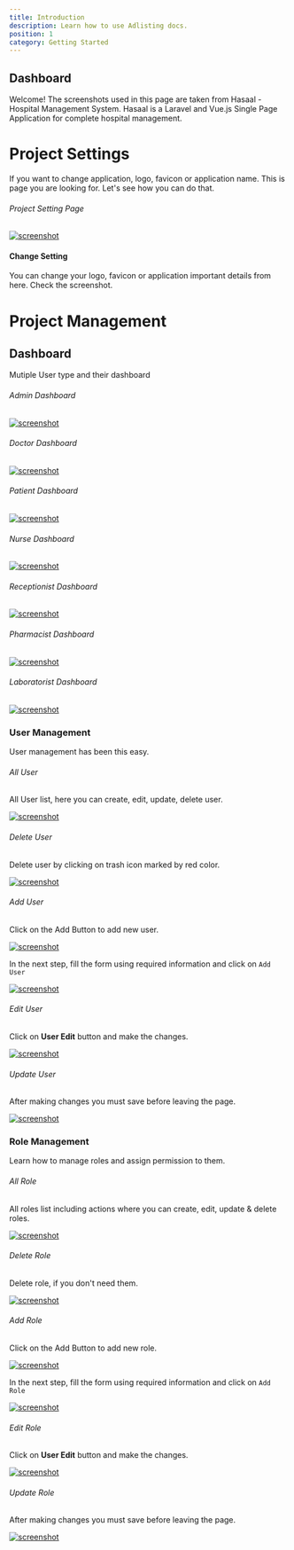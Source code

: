 ```yaml
---
title: Introduction
description: Learn how to use Adlisting docs.
position: 1
category: Getting Started
---
```


## Dashboard

Welcome! The screenshots used in this page are taken from Hasaal - Hospital Management System. Hasaal is a Laravel and Vue.js Single Page Application for complete hospital management.

# Project Settings

If you want to change application, logo, favicon or application name. This is page you are looking for. Let's see how you can do that.

###### Project Setting Page

[![screenshot](assets/images/screenshot/setting.png)](assets/images/screenshot/setting.png)[](assets/images/screenshot/setting.png)

#### Change Setting

You can change your logo, favicon or application important details from here. Check the screenshot.

# Project Management

## Dashboard

Mutiple User type and their dashboard

###### Admin Dashboard

[![screenshot](assets/images/screenshot/dashboard/admindashboard.png)](assets/images/screenshot/dashboard/admindashboard.png)[](assets/images/screenshot/dashboard/admindashboard.png)

###### Doctor Dashboard

[![screenshot](assets/images/screenshot/dashboard/doctordashboard.png)](assets/images/screenshot/dashboard/doctordashboard.png)[](assets/images/screenshot/dashboard/doctordashboard.png)

###### Patient Dashboard

[![screenshot](assets/images/screenshot/dashboard/patientdashboard.png)](assets/images/screenshot/dashboard/patientdashboard.png)[](assets/images/screenshot/dashboard/patientdashboard.png)

###### Nurse Dashboard

[![screenshot](assets/images/screenshot/dashboard/nursedashboard.png)](assets/images/screenshot/dashboard/nursedashboard.png)[](assets/images/screenshot/dashboard/nursedashboard.png)

###### Receptionist Dashboard

[![screenshot](assets/images/screenshot/dashboard/receptionistdashboard.png)](assets/images/screenshot/dashboard/receptionistdashboard.png)[](assets/images/screenshot/dashboard/receptionistdashboard.png)

###### Pharmacist Dashboard

[![screenshot](assets/images/screenshot/dashboard/pharmacistdashboard.png)](assets/images/screenshot/dashboard/pharmacistdashboard.png)[](assets/images/screenshot/dashboard/pharmacistdashboard.png)

###### Laboratorist Dashboard

[![screenshot](assets/images/screenshot/dashboard/laboratoristdashboard.png)](assets/images/screenshot/dashboard/laboratoristdashboard.png)[](assets/images/screenshot/dashboard/laboratoristdashboard.png)

### User Management

User management has been this easy.

###### All User

All User list, here you can create, edit, update, delete user.

[![screenshot](assets/images/screenshot/user/alluser.png)](assets/images/screenshot/user/alluser.png)[](assets/images/screenshot/user/alluser.png)

###### Delete User

Delete user by clicking on trash icon marked by red color.

[![screenshot](assets/images/screenshot/user/deleteuser.png)](assets/images/screenshot/user/deleteuser.png)[](assets/images/screenshot/user/deleteuser.png)

###### Add User

Click on the Add Button to add new user.

[![screenshot](assets/images/screenshot/user/adduser.png)](assets/images/screenshot/user/adduser.png)[](assets/images/screenshot/user/adduser.png)

In the next step, fill the form using required information and click on `Add User`

[![screenshot](assets/images/screenshot/user/adduser2.png)](assets/images/screenshot/user/adduser2.png)[](assets/images/screenshot/user/adduser2.png)

###### Edit User

Click on **User Edit** button and make the changes.

[![screenshot](assets/images/screenshot/user/edituser.png)](assets/images/screenshot/user/edituser.png)[](assets/images/screenshot/user/edituser.png)

###### Update User

After making changes you must save before leaving the page.

[![screenshot](assets/images/screenshot/user/updateuser.png)](assets/images/screenshot/user/updateuser.png)[](assets/images/screenshot/user/updateuser.png)

### Role Management

Learn how to manage roles and assign permission to them.

###### All Role

All roles list including actions where you can create, edit, update & delete roles.

[![screenshot](assets/images/screenshot/role/allrole.png)](assets/images/screenshot/role/allrole.png)[](assets/images/screenshot/role/allrole.png)

###### Delete Role

Delete role, if you don't need them.

[![screenshot](assets/images/screenshot/role/deleterole.png)](assets/images/screenshot/role/deleterole.png)[](assets/images/screenshot/role/deleterole.png)

###### Add Role

Click on the Add Button to add new role.

[![screenshot](assets/images/screenshot/role/addrole.png)](assets/images/screenshot/role/addrole.png)[](assets/images/screenshot/role/addrole.png)

In the next step, fill the form using required information and click on `Add Role`

[![screenshot](assets/images/screenshot/role/addrole2.png)](assets/images/screenshot/role/addrole2.png)[](assets/images/screenshot/role/addrole2.png)

###### Edit Role

Click on **User Edit** button and make the changes.

[![screenshot](assets/images/screenshot/role/editrole.png)](assets/images/screenshot/role/editrole.png)[](assets/images/screenshot/role/editrole.png)

###### Update Role

After making changes you must save before leaving the page.

[![screenshot](assets/images/screenshot/role/updaterole.png)](assets/images/screenshot/role/updaterole.png)[](assets/images/screenshot/role/updaterole.png)
